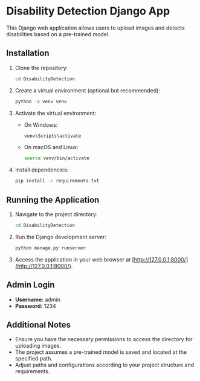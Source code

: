 # Disability Detection Django App

This Django web application allows users to upload images and detects disabilities based on a pre-trained model.

## Installation

1. Clone the repository:

    ```bash
    cd DisabilityDetection
    ```

2. Create a virtual environment (optional but recommended):

    ```bash
    python -m venv venv
    ```

3. Activate the virtual environment:

    - On Windows:
        ```bash
        venv\Scripts\activate
        ```

    - On macOS and Linux:
        ```bash
        source venv/bin/activate
        ```

4. Install dependencies:

    ```bash
    pip install -r requirements.txt
    ```

## Running the Application

1. Navigate to the project directory:

    ```bash
    cd DisabilityDetection
    ```

2. Run the Django development server:

    ```bash
    python manage.py runserver
    ```

3. Access the application in your web browser at [http://127.0.0.1:8000/](http://127.0.0.1:8000/).

## Admin Login

- **Username:** admin
- **Password:** 1234

## Additional Notes

- Ensure you have the necessary permissions to access the directory for uploading images.
- The project assumes a pre-trained model is saved and located at the specified path.
- Adjust paths and configurations according to your project structure and requirements.
